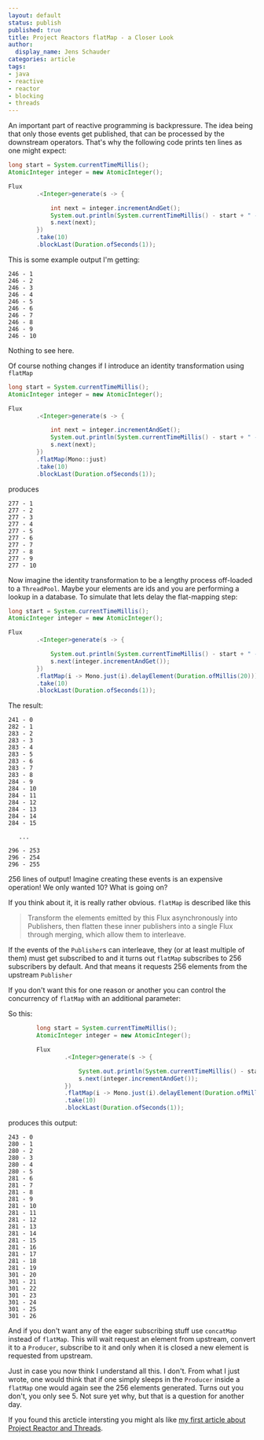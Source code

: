 ```yaml
---
layout: default
status: publish
published: true
title: Project Reactors flatMap - a Closer Look
author:
  display_name: Jens Schauder
categories: article
tags:
- java
- reactive
- reactor
- blocking
- threads
---
```


An important part of reactive programming is backpressure. 
The idea being that only those events get published, that can be processed by the downstream operators.
That's why the following code prints ten lines as one might expect:

```java
long start = System.currentTimeMillis();
AtomicInteger integer = new AtomicInteger();

Flux
        .<Integer>generate(s -> {

            int next = integer.incrementAndGet();
            System.out.println(System.currentTimeMillis() - start + " - " + next);
            s.next(next);
        })
        .take(10)
        .blockLast(Duration.ofSeconds(1));
```
                
This is some example output I'm getting:

```
246 - 1
246 - 2
246 - 3
246 - 4
246 - 5
246 - 6
246 - 7
246 - 8
246 - 9
246 - 10
```  
Nothing to see here.

Of course nothing changes if I introduce an identity transformation using `flatMap`

```java
long start = System.currentTimeMillis();
AtomicInteger integer = new AtomicInteger();

Flux
        .<Integer>generate(s -> {

            int next = integer.incrementAndGet();
            System.out.println(System.currentTimeMillis() - start + " - " + next);
            s.next(next);
        })
        .flatMap(Mono::just)
        .take(10)
        .blockLast(Duration.ofSeconds(1));
```

produces

```
277 - 1
277 - 2
277 - 3
277 - 4
277 - 5
277 - 6
277 - 7
277 - 8
277 - 9
277 - 10
```

Now imagine the identity transformation to be a lengthy process off-loaded to a `ThreadPool`. 
Maybe your elements are ids and you are performing a lookup in a database. 
To simulate that lets delay the flat-mapping step:

```java
long start = System.currentTimeMillis();
AtomicInteger integer = new AtomicInteger();

Flux
        .<Integer>generate(s -> {

            System.out.println(System.currentTimeMillis() - start + " - " + integer.get());
            s.next(integer.incrementAndGet());
        })
        .flatMap(i -> Mono.just(i).delayElement(Duration.ofMillis(20)))
        .take(10)
        .blockLast(Duration.ofSeconds(1));
```

The result:

```
241 - 0
282 - 1
283 - 2
283 - 3
283 - 4
283 - 5
283 - 6
283 - 7
283 - 8
284 - 9
284 - 10
284 - 11
284 - 12
284 - 13
284 - 14
284 - 15

   ...

296 - 253
296 - 254
296 - 255
```

256 lines of output!
Imagine creating these events is an expensive operation! We only wanted 10? 
What is going on?

If you think about it, it is really rather obvious.
`flatMap` is described like this

> Transform the elements emitted by this Flux asynchronously into Publishers, then flatten these inner publishers into a single Flux through merging, which allow them to interleave.

If the events of the `Publisher`s can interleave, they (or at least multiple of them) must get subscribed to and it turns out `flatMap` subscribes to 256 subscribers by default.
And that means it requests 256 elements from the upstream `Publisher`

If you don't want this for one reason or another you can control the concurrency of `flatMap` with an additional parameter:

So this:

```java
        long start = System.currentTimeMillis();
        AtomicInteger integer = new AtomicInteger();

        Flux
                .<Integer>generate(s -> {

                    System.out.println(System.currentTimeMillis() - start + " - " + integer.get());
                    s.next(integer.incrementAndGet());
                })
                .flatMap(i -> Mono.just(i).delayElement(Duration.ofMillis(20)), 20)
                .take(10)
                .blockLast(Duration.ofSeconds(1));
```

produces this output:

```
243 - 0
280 - 1
280 - 2
280 - 3
280 - 4
280 - 5
281 - 6
281 - 7
281 - 8
281 - 9
281 - 10
281 - 11
281 - 12
281 - 13
281 - 14
281 - 15
281 - 16
281 - 17
281 - 18
281 - 19
301 - 20
301 - 21
301 - 22
301 - 23
301 - 24
301 - 25
301 - 26
```

And if you don't want any of the eager subscribing stuff use `concatMap` instead of `flatMap`.
This will wait request an element from upstream, convert it to a `Producer`, subscribe to it and  only when it is closed a new element is requested from upstream.

Just in case you now think I understand all this.
I don't. 
From what I just wrote, one would think that if one simply sleeps in the `Producer` inside a `flatMap` one would again see the 256 elements generated. 
Turns out you don't, you only see 5. 
Not sure yet why, but that is a question for another day.

If you found this arcticle intersting you might als like [my first article about Project Reactor and Threads](/2017/04/15/multithreading-reactor/).